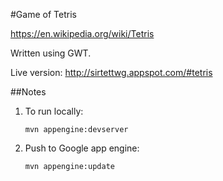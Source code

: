 #Game of Tetris

https://en.wikipedia.org/wiki/Tetris

Written using GWT.

Live version: http://sirtettwg.appspot.com/#tetris

##Notes

1. To run locally:

    `mvn appengine:devserver`

2. Push to Google app engine:

    `mvn appengine:update`
